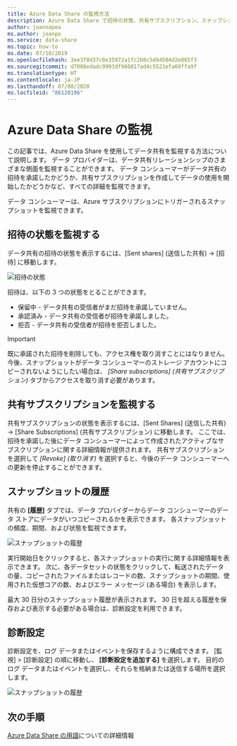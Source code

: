 ```yaml
---
title: Azure Data Share の監視方法
description: Azure Data Share で招待の状態、共有サブスクリプション、スナップショット履歴を監視する方法について説明します。
author: joannapea
ms.author: joanpo
ms.service: data-share
ms.topic: how-to
ms.date: 07/10/2019
ms.openlocfilehash: 3ee3f0d37c8e35972a1fc2b8c5d04504d2e065f3
ms.sourcegitcommit: d7008edadc9993df960817ad4c5521efa69ffa9f
ms.translationtype: HT
ms.contentlocale: ja-JP
ms.lasthandoff: 07/08/2020
ms.locfileid: "86120196"
---
```

# <a name="monitor-azure-data-share"></a>Azure Data Share の監視  

この記事では、Azure Data Share を使用してデータ共有を監視する方法について説明します。 データ プロバイダーは、データ共有リレーションシップのさまざまな側面を監視することができます。 データ コンシューマーがデータ共有の招待を承諾したかどうか、共有サブスクリプションを作成してデータの使用を開始したかどうかなど、すべての詳細を監視できます。 

データ コンシューマーは、Azure サブスクリプションにトリガーされるスナップショットを監視できます。 

## <a name="monitor-invitation-status"></a>招待の状態を監視する

データ共有の招待の状態を表示するには、[Sent shares] (送信した共有) -> [招待] に移動します。 

![招待の状態](./media/invitation-status.png "招待の状態") 

招待は、以下の 3 つの状態をとることができます。

* 保留中 - データ共有の受信者がまだ招待を承諾していません。
* 承認済み - データ共有の受信者が招待を承諾しました。
* 拒否 - データ共有の受信者が招待を拒否しました。

> [!IMPORTANT]
> 既に承諾された招待を削除しても、アクセス権を取り消すことにはなりません。 今後、スナップショットがデータ コンシューマーのストレージ アカウントにコピーされないようにしたい場合は、 *[Share subscriptions] (共有サブスクリプション)* タブからアクセスを取り消す必要があります。 

## <a name="monitor-share-subscriptions"></a>共有サブスクリプションを監視する

共有サブスクリプションの状態を表示するには、[Sent Shares] (送信した共有) -> [Share Subscriptions] (共有サブスクリプション) に移動します。 ここでは、招待を承諾した後にデータ コンシューマーによって作成されたアクティブなサブスクリプションに関する詳細情報が提供されます。 共有サブスクリプションを選択して *[Revoke] (取り消す)* を選択すると、今後のデータ コンシューマーへの更新を停止することができます。 

## <a name="snapshot-history"></a>スナップショットの履歴 

共有の **[履歴]** タブでは、データ プロバイダーからデータ コンシューマーのデータ ストアにデータがいつコピーされるかを表示できます。 各スナップショットの頻度、期間、および状態を監視できます。 

![スナップショットの履歴](./media/sent-shares.png "スナップショットの履歴") 

実行開始日をクリックすると、各スナップショットの実行に関する詳細情報を表示できます。 次に、各データセットの状態をクリックして、転送されたデータの量、コピーされたファイルまたはレコードの数、スナップショットの期間、使用された仮想コアの数、およびエラー メッセージ (ある場合) を表示します。 

最大 30 日分のスナップショット履歴が表示されます。 30 日を超える履歴を保存および表示する必要がある場合は、診断設定を利用できます。

## <a name="diagnostic-setting"></a>診断設定

診断設定を、ログ データまたはイベントを保存するように構成できます。 [監視] > [診断設定] の順に移動し、 **[診断設定を追加する]** を選択します。 目的のログ データまたはイベントを選択し、それらを格納または送信する場所を選択します。 

![スナップショットの履歴](./media/diagnostic-settings.png "診断設定") 

## <a name="next-steps"></a>次の手順 

[Azure Data Share の用語](terminology.md)についての詳細情報